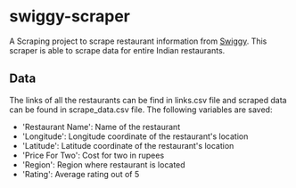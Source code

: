 # swiggy-scraper
A Scraping project to scrape restaurant information from [Swiggy](https://www.swiggy.com).  This scraper is able to scrape data for entire Indian restaurants.

## Data
The links of all the restaurants can be find in links.csv file and scraped data can be found in scrape_data.csv file.
The following variables are saved:

- 'Restaurant Name': Name of the restaurant
- 'Longitude': Longitude coordinate of the restaurant's location
- 'Latitude': Latitude coordinate of the restaurant's location
- 'Price For Two': Cost for two in rupees
- 'Region': Region where restaurant is located
- 'Rating': Average rating out of 5
